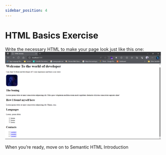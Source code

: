 ```yaml
---
sidebar_position: 4
---
```


# HTML Basics Exercise

Write the necessary HTML to make your page look just like this one:
![HTML Basic Exercise](../../static/img/html_basic_exercise.png)

When you’re ready, move on to Semantic HTML Introduction